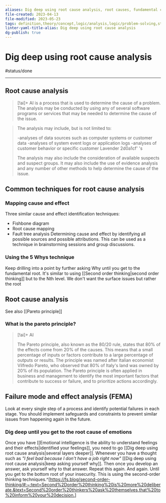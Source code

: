 ```yaml
---
aliases: Dig deep using root cause analysis, root causes, fundamental causes, source of problem, source of the problem, finding the cause, identify the source, 5 Whys method of root cause analysis, keep asking why, identifying root causes, problem sources, at the source, identifying causes, root cause analysis, keep asking yourself why, dive deep into problems, core issue, underlying issues, root causes of problems, Five Whys of root cause analysis, original source of the problem, solving the underlying problems
file-created: 2023-04-13
file-modified: 2023-05-23
tags: definition,theory/concept,logic/analysis,logic/problem-solving,strategy,engineering
linter-yaml-title-alias: Dig deep using root cause analysis
dg-publish: true
---
```


# Dig deep using root cause analysis

#status/done

---

## Root cause analysis

> [!ai]+ AI
> is a process that is used to determine the cause of a problem. The analysis may be conducted by using any of several software programs or services that may be needed to determine the cause of the issue.

> The analysis may include, but is not limited to:
>
> -analyses of data sources such as computer systems or customer data
> -analyses of system event logs or application logs
> -analyses of customer behavior or specific customer Lavender 2d0a1cf' 's
>
> The analysis may also include the consideration of available suspects and suspect groups. It may also include the use of evidence analysis and any number of other methods to help determine the cause of the issue.

## Common techniques for root cause analysis

### Mapping cause and effect

Three similar cause and effect identification techniques:
- Fishbone diagram
- Root cause mapping
- Fault tree analysis
Determining cause and effect by identifying all possible sources and possible attributions. This can be used as a technique in brainstorming sessions and group discussions.

### Using the 5 Whys technique

Keep drilling into a point by further asking Why until you get to the fundamental root. It's similar to using [[Second order thinking|second order thinking]] but to the Nth level. We don't want the surface issues but rather the root

## Root cause analysis

See also [[Pareto principle]]

### What is the pareto principle?

> [!ai]+ AI
>
> The Pareto principle, also known as the 80/20 rule, states that 80% of the effects come from 20% of the causes. This means that a small percentage of inputs or factors contribute to a large percentage of outputs or results. The principle was named after Italian economist Vilfredo Pareto, who observed that 80% of Italy's land was owned by 20% of its population. The Pareto principle is often applied in business and management to identify the most important factors that contribute to success or failure, and to prioritize actions accordingly.

## Failure mode and effect analysis (FEMA)

Look at every single step of a process and identify potential failures in each stage. You should implement safeguards and constraints to prevent similar issues from happening again in the future.


### Dig deep until you get to the root cause of emotions

Once you have [[Emotional intelligence is the ability to understand feelings and their effects|identified your feelings]], you need to go [[Dig deep using root cause analysis|several layers deeper]]. Whenever you have a thought such as *"I feel bad because I don't have a job right now"* [[Dig deep using root cause analysis|keep asking yourself why]]. Then once you develop an answer, ask yourself why to that answer. Repeat this again. And again. Until you get to the bottom root of your insecurity. This is using the second-order thinking techniques.^[https://fs.blog/second-order-thinking/#:~:text=Second%2Dorder%20thinking%20is%20more%20deliberate.&text=Second%20order%20thinkers%20ask%20themselves,that%20to%20inform%20your%20decision.]